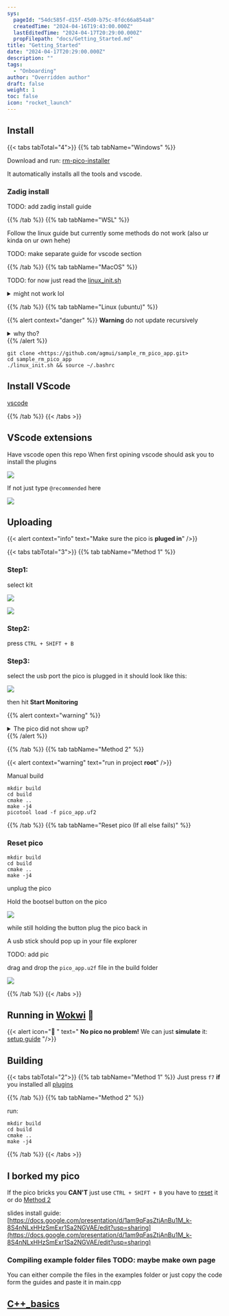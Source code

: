 ```yaml
---
sys:
  pageId: "54dc585f-d15f-45d0-b75c-8fdc66a854a8"
  createdTime: "2024-04-16T19:43:00.000Z"
  lastEditedTime: "2024-04-17T20:29:00.000Z"
  propFilepath: "docs/Getting_Started.md"
title: "Getting_Started"
date: "2024-04-17T20:29:00.000Z"
description: ""
tags:
  - "Onboarding"
author: "Overridden author"
draft: false
weight: 1
toc: false
icon: "rocket_launch"
---
```


## Install

{{< tabs tabTotal="4">}}
{{% tab tabName="Windows" %}}

Download and run: [rm-pico-installer](https://github.com/agmui/sample_rm_pico_app/blob/main/windows_install.exe)

It automatically installs all the tools and vscode.

### Zadig install

TODO: add zadig install guide

{{% /tab %}}
{{% tab tabName="WSL" %}}

Follow the linux guide but currently some methods do not work (also ur kinda on ur own hehe)

TODO: make separate guide for vscode section

{{% /tab %}}
{{% tab tabName="MacOS" %}}

TODO: for now just read the [linux_init.sh](https://github.com/agmui/sample_rm_pico_app/blob/main/linux_init.sh)

<details>
<summary>might not work lol</summary>

`brew install libusb pkg-config`

Next install: [vscode](https://code.visualstudio.com/Download)

</details>

{{% /tab %}}
{{% tab tabName="Linux (ubuntu)" %}}

{{% alert context="danger" %}}
**Warning** do not update recursively
<details>
<summary>why tho?</summary>
There are some submodules that may go on for a while (like tinyusb) and I highly
recommend you don't need to get them.
If you want to see what submodules I update just look in `linux_init.sh`
</details>
{{% /alert %}}

```shell
git clone <https://github.com/agmui/sample_rm_pico_app.git>
cd sample_rm_pico_app
./linux_init.sh && source ~/.bashrc

```

## Install VScode

[vscode](https://code.visualstudio.com/Download)

{{% /tab %}}
{{< /tabs >}}

## VScode extensions

Have vscode open this repo
When first opining vscode should ask you to install the plugins

![](https://prod-files-secure.s3.us-west-2.amazonaws.com/d518164a-d88e-44d1-a4ee-3adb3bd8bce0/89bd30f0-1825-4e77-867b-0a41ce370880/install_plugins.png?X-Amz-Algorithm=AWS4-HMAC-SHA256&X-Amz-Content-Sha256=UNSIGNED-PAYLOAD&X-Amz-Credential=AKIAT73L2G45HZZMZUHI%2F20240521%2Fus-west-2%2Fs3%2Faws4_request&X-Amz-Date=20240521T080836Z&X-Amz-Expires=3600&X-Amz-Signature=309f6bd6d0b4864519351ceee3686fc5be41e5e3e38f6591b4f7ab3028592c00&X-Amz-SignedHeaders=host&x-id=GetObject)

If not just type `@recommended` here  

![](https://prod-files-secure.s3.us-west-2.amazonaws.com/d518164a-d88e-44d1-a4ee-3adb3bd8bce0/61e661e9-5d85-4dfc-be0d-8d2097a5e793/recommended.png?X-Amz-Algorithm=AWS4-HMAC-SHA256&X-Amz-Content-Sha256=UNSIGNED-PAYLOAD&X-Amz-Credential=AKIAT73L2G45HZZMZUHI%2F20240521%2Fus-west-2%2Fs3%2Faws4_request&X-Amz-Date=20240521T080836Z&X-Amz-Expires=3600&X-Amz-Signature=5beb268bdcd9db1680e00c68f58eb6a7198fbebf604361f1f7e49362a20d355d&X-Amz-SignedHeaders=host&x-id=GetObject)

## Uploading

{{< alert context="info" text="Make sure the pico is **pluged in**" />}}

{{< tabs tabTotal="3">}}
{{% tab tabName="Method 1" %}}

### Step1:

select kit

![](https://prod-files-secure.s3.us-west-2.amazonaws.com/d518164a-d88e-44d1-a4ee-3adb3bd8bce0/bdef0d54-6332-4187-b52a-eb4e69908fc0/noKitBtn.png?X-Amz-Algorithm=AWS4-HMAC-SHA256&X-Amz-Content-Sha256=UNSIGNED-PAYLOAD&X-Amz-Credential=AKIAT73L2G45HZZMZUHI%2F20240521%2Fus-west-2%2Fs3%2Faws4_request&X-Amz-Date=20240521T080836Z&X-Amz-Expires=3600&X-Amz-Signature=e9cbeb59091789d04079177b2aca80f9932a2c963fdb00524ee22eb67d00fb31&X-Amz-SignedHeaders=host&x-id=GetObject)

![](https://prod-files-secure.s3.us-west-2.amazonaws.com/d518164a-d88e-44d1-a4ee-3adb3bd8bce0/15135698-6e60-4452-8ede-576d687a564a/armKit.png?X-Amz-Algorithm=AWS4-HMAC-SHA256&X-Amz-Content-Sha256=UNSIGNED-PAYLOAD&X-Amz-Credential=AKIAT73L2G45HZZMZUHI%2F20240521%2Fus-west-2%2Fs3%2Faws4_request&X-Amz-Date=20240521T080836Z&X-Amz-Expires=3600&X-Amz-Signature=80f03bc55c359351ef60d479095726d5c59dec355b5ac4dc2a077134b525d0aa&X-Amz-SignedHeaders=host&x-id=GetObject)

### Step2:

press `CTRL + SHIFT + B`

### Step3:

select the usb port the pico is plugged in it should look like this:

![](https://prod-files-secure.s3.us-west-2.amazonaws.com/d518164a-d88e-44d1-a4ee-3adb3bd8bce0/f03f4774-05d4-4393-b6a0-d5efb6d315ab/serial_monitor.png?X-Amz-Algorithm=AWS4-HMAC-SHA256&X-Amz-Content-Sha256=UNSIGNED-PAYLOAD&X-Amz-Credential=AKIAT73L2G45HZZMZUHI%2F20240521%2Fus-west-2%2Fs3%2Faws4_request&X-Amz-Date=20240521T080836Z&X-Amz-Expires=3600&X-Amz-Signature=5c629aa9c5fa9593fcab0388325f3461583844aa1396e8010d4c53001eb15644&X-Amz-SignedHeaders=host&x-id=GetObject)

then hit **Start Monitoring**

{{% alert context="warning" %}}
<details>
<summary>The pico did not show up?</summary>

- is the pico plugged in!?

	plugin then re press `CTRL + SHIFT + B`
- **(Windows users)** did you install the [Zidag drivers](https://www.notion.so/Getting_Started-54dc585fd15f45d0b75c8fdc66a854a8#zadig-install)
</details>
{{% /alert %}}

{{% /tab %}}
{{% tab tabName="Method 2" %}}

{{< alert context="warning" text="run in project **root**" />}}

Manual build

```shell
mkdir build
cd build
cmake ..
make -j4
picotool load -f pico_app.uf2

```

{{% /tab %}}
{{% tab tabName="Reset pico (If all else fails)" %}}

### Reset pico

```shell
mkdir build
cd build
cmake ..
make -j4

```

unplug the pico

Hold the bootsel button on the pico

![](https://prod-files-secure.s3.us-west-2.amazonaws.com/d518164a-d88e-44d1-a4ee-3adb3bd8bce0/9e1f170b-d0ce-4bcf-978e-bb25bf1d630b/bootsel.png?X-Amz-Algorithm=AWS4-HMAC-SHA256&X-Amz-Content-Sha256=UNSIGNED-PAYLOAD&X-Amz-Credential=AKIAT73L2G45HZZMZUHI%2F20240521%2Fus-west-2%2Fs3%2Faws4_request&X-Amz-Date=20240521T080836Z&X-Amz-Expires=3600&X-Amz-Signature=eb7c1cf481a4a62c3a383770a3d13603e297541c43112c5ff291c446377f0f93&X-Amz-SignedHeaders=host&x-id=GetObject)

while still holding the button plug the pico back in

A usb stick should pop up in your file explorer

TODO: add pic

drag and drop the `pico_app.u2f` file in the build folder

![](https://prod-files-secure.s3.us-west-2.amazonaws.com/d518164a-d88e-44d1-a4ee-3adb3bd8bce0/18bd49a6-0102-44ae-9f59-0bb08248a312/copy_uf2_over.png?X-Amz-Algorithm=AWS4-HMAC-SHA256&X-Amz-Content-Sha256=UNSIGNED-PAYLOAD&X-Amz-Credential=AKIAT73L2G45HZZMZUHI%2F20240521%2Fus-west-2%2Fs3%2Faws4_request&X-Amz-Date=20240521T080836Z&X-Amz-Expires=3600&X-Amz-Signature=397881d058be1501e55db19fce85dd2e0a146148c6105c2cfa34f93127b25c58&X-Amz-SignedHeaders=host&x-id=GetObject)

{{% /tab %}}
{{< /tabs >}}

## Running in [Wokwi](https://wokwi.com/) 👀

{{< alert icon="🤯 " text=" **No pico no problem!** We can just **simulate** it: [setup guide](https://www.notion.so/Wokwi/Set_up.md) "/>}}

## Building

{{< tabs tabTotal="2">}}
{{% tab tabName="Method 1" %}}
Just press `f7` **if** you installed all [plugins](https://www.notion.so/Getting_Started-54dc585fd15f45d0b75c8fdc66a854a8#vscode-extensions)

{{% /tab %}}
{{% tab tabName="Method 2" %}}

run:

```shell
mkdir build
cd build
cmake ..
make -j4
```

{{% /tab %}}
{{< /tabs >}}

## I borked my pico

If the pico bricks you **CAN'T** just use `CTRL + SHIFT + B` you have to [reset](https://www.notion.so/Getting_Started-54dc585fd15f45d0b75c8fdc66a854a8#uploading) it or do [Method 2](https://www.notion.so/Getting_Started-54dc585fd15f45d0b75c8fdc66a854a8#uploading)

slides install guide: [https://docs.google.com/presentation/d/1am9qFasZtjAnBu1M_k-8S4nNLxHHzSmExr1Sa2NGVAE/edit?usp=sharing](https://docs.google.com/presentation/d/1am9qFasZtjAnBu1M_k-8S4nNLxHHzSmExr1Sa2NGVAE/edit?usp=sharing)

### Compiling example folder files TODO: maybe make own page

You can either compile the files in the examples folder or just copy the code form the guides and paste it in main.cpp

## [C++_basics](https://www.notion.so/9021d9b4e87a45a5bb017030d4b6fbef)  
